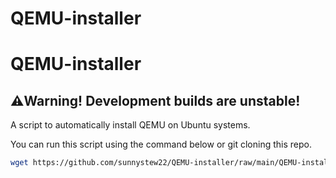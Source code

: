 # QEMU-installer
# QEMU-installer
## ⚠️Warning! Development builds are unstable!
A script to automatically install QEMU on Ubuntu systems.

You can run this script using the command below or git cloning this repo.

``` sh 
wget https://github.com/sunnystew22/QEMU-installer/raw/main/QEMU-install.sh && chmod +x QEMU-install.sh && ./QEMU-install.sh
```

